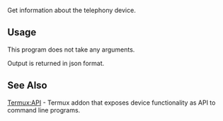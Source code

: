 Get information about the telephony device.

## Usage

This program does not take any arguments.

Output is returned in json format.

## See Also

[Termux:API](Termux:API) - Termux addon that exposes device
functionality as API to command line programs.